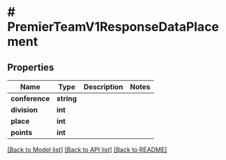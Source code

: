 # # PremierTeamV1ResponseDataPlacement

## Properties

Name | Type | Description | Notes
------------ | ------------- | ------------- | -------------
**conference** | **string** |  |
**division** | **int** |  |
**place** | **int** |  |
**points** | **int** |  |

[[Back to Model list]](../../README.md#models) [[Back to API list]](../../README.md#endpoints) [[Back to README]](../../README.md)
